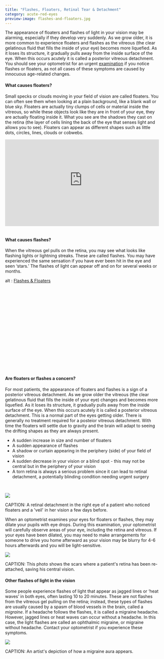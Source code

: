 ```yaml
---
title: "Flashes, Floaters, Retinal Tear & Detachment"
category: acute-red-eyes
preview-image: flashes-and-floaters.jpg
---
```


<div class="employee-heading">
<p>The appearance of floaters and flashes of light in your vision may be alarming, especially if they develop very suddenly. As we grow older, it is more common to experience floaters and flashes as the vitreous (the clear gelatinous fluid that fills the inside of your eye) becomes more liquefied. As it loses its structure, it gradually pulls away from the inside surface of the eye. When this occurs acutely it is called a posterior vitreous detachment. You should see your optometrist for an urgent <a href="/what-we-do/eye-exam">examination</a> if you notice flashes or floaters, as not all cases of these symptoms are caused by innocuous age-related changes.</p>
</div> 

#### What causes floaters?

Small specks or clouds moving in your field of vision are called floaters. You can often see them when looking at a plain background, like a blank wall or blue sky. Floaters are actually tiny clumps of cells or material inside the vitreous, so while these objects look like they are in front of your eye, they are actually floating inside it. What you see are the shadows they cast on the retina (the layer of cells lining the back of the eye that senses light and allows you to see). Floaters can appear as different shapes such as little dots, circles, lines, clouds or cobwebs.

<div class="myWrapper" style="position: relative; padding-bottom: 56.25%; height: 0;"><iframe frameborder="0" type="text/html" src="https://2689-2347.captiv8online.com/animations/embed/one/floaters-what?player_width=100%&player_height=100%&site_company_language=34&autostart=false" width="100%" height="100%" style="position:absolute;top:0;left:0;width:100%;height:100%;"></iframe></div>

<br>

#### What causes flashes?

When the vitreous gel pulls on the retina, you may see what looks like flashing lights or lightning streaks. These are called flashes. You may have experienced the same sensation if you have ever been hit in the eye and seen ‘stars.’ The flashes of light can appear off and on for several weeks or months. 

<div class="myWrapper" style="position: relative; padding-bottom: 56.25%; height: 0;"><!--[if IE]><iframe frameborder="0" type="text/html" src="https://2689-2347.captiv8online.com/animations/embed/one/l-lo-t?player_width=100%&player_height=100%&site_company_language=34&autostart=false" width="100%" height="100%" style="position:absolute;top:0;left:0;width:100%;height:100%;"></iframe><![endif]--><!--[if !IE]> <--><object data="https://2689-2347.captiv8online.com/animations/embed/one/l-lo-t?player_width=100%&player_height=100%&site_company_language=34&autostart=false" type="text/html" width="100%" height="100%" style="position:absolute;top:0;left:0;width:100%;height:100%;">  alt : <a href="https://2689-2347.captiv8online.com/animations/embed/one/l-lo-t?player_width=100%&player_height=100%&site_company_language=34&autostart=false">Flashes & Floaters</a></object><!--> <![endif]--></div>

<br>

#### Are floaters or flashes a concern?

For most patients, the appearance of floaters and flashes is a sign of a posterior vitreous detachment. As we grow older the vitreous (the clear gelatinous fluid that fills the inside of your eye) changes and becomes more liquefied. As it loses its structure, it gradually pulls away from the inside surface of the eye. When this occurs acutely it is called a posterior vitreous detachment. This is a normal part of the eyes getting older. There is generally no treatment required for a posteior vitreous detachment. With time the floaters will settle due to gravity and the brain will adapt to seeing the drifting shapes as they are always present. 

  * A sudden increase in size and number of floaters
  * A sudden appearance of flashes
  * A shadow or curtain appearing in the periphery (side) of your field of vision
  * A sudden decrease in your vision or a blind spot - this may not be central but in the periphery of your vision
  * A torn retina is always a serious problem since it can lead to retinal detachment, a potentially blinding condition needing urgent surgery

<br>

![](/uploads/retinal-detachment.jpg)

CAPTION: A retinal detachment in the right eye of a patient who noticed floaters and a 'veil' in her vision a few days before.

When an optometrist examines your eyes for floaters or flashes, they may dilate your pupils with eye drops. During this examination, your optometrist will carefully observe areas of your eye, including the retina and vitreous. If your eyes have been dilated, you may need to make arrangements for someone to drive you home afterward as your vision may be blurry for 4-6 hours afterwards and you will be light-sensitive.

![](/uploads/alexs-retinal-detachment.jpg)

CAPTION: This photo shows the scars where a patient's retina has been re-attached, saving his central vision.

#### Other flashes of light in the vision

Some people experience flashes of light that appear as jagged lines or ‘heat waves’ in both eyes, often lasting 10 to 20 minutes. These are not flashes from the vitreous gel pulling on the retina; instead, these types of flashes are usually caused by a spasm of blood vessels in the brain, called a <i>migraine</i>. If a headache follows the flashes, it is called a migraine headache. However, jagged lines or heat waves can occur without a headache. In this case, the light flashes are called an ophthalmic migraine, or migraine without headache. Contact your optometrist if you experience these symptoms.

![](/uploads/migraine_aura.jpg)

CAPTION: An artist's depiction of how a migraine aura appears.
